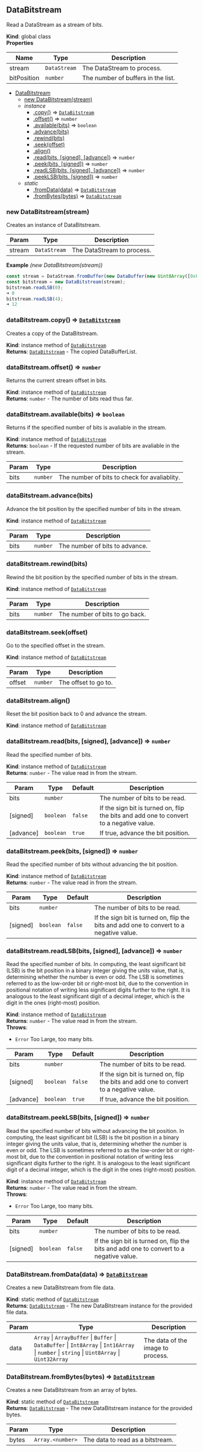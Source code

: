 <a name="DataBitstream"></a>

## DataBitstream
Read a DataStream as a stream of bits.

**Kind**: global class  
**Properties**

| Name | Type | Description |
| --- | --- | --- |
| stream | <code>DataStream</code> | The DataStream to process. |
| bitPosition | <code>number</code> | The number of buffers in the list. |


* [DataBitstream](#DataBitstream)
    * [new DataBitstream(stream)](#new_DataBitstream_new)
    * _instance_
        * [.copy()](#DataBitstream+copy) ⇒ [<code>DataBitstream</code>](#DataBitstream)
        * [.offset()](#DataBitstream+offset) ⇒ <code>number</code>
        * [.available(bits)](#DataBitstream+available) ⇒ <code>boolean</code>
        * [.advance(bits)](#DataBitstream+advance)
        * [.rewind(bits)](#DataBitstream+rewind)
        * [.seek(offset)](#DataBitstream+seek)
        * [.align()](#DataBitstream+align)
        * [.read(bits, [signed], [advance])](#DataBitstream+read) ⇒ <code>number</code>
        * [.peek(bits, [signed])](#DataBitstream+peek) ⇒ <code>number</code>
        * [.readLSB(bits, [signed], [advance])](#DataBitstream+readLSB) ⇒ <code>number</code>
        * [.peekLSB(bits, [signed])](#DataBitstream+peekLSB) ⇒ <code>number</code>
    * _static_
        * [.fromData(data)](#DataBitstream.fromData) ⇒ [<code>DataBitstream</code>](#DataBitstream)
        * [.fromBytes(bytes)](#DataBitstream.fromBytes) ⇒ [<code>DataBitstream</code>](#DataBitstream)

<a name="new_DataBitstream_new"></a>

### new DataBitstream(stream)
Creates an instance of DataBitstream.


| Param | Type | Description |
| --- | --- | --- |
| stream | <code>DataStream</code> | The DataStream to process. |

**Example** *(new DataBitstream(stream))*  
```js
const stream = DataStream.fromBuffer(new DataBuffer(new Uint8Array([0xFC, 0x08])));
const bitstream = new DataBitstream(stream);
bitstream.readLSB(0);
➜ 0
bitstream.readLSB(4);
➜ 12
```
<a name="DataBitstream+copy"></a>

### dataBitstream.copy() ⇒ [<code>DataBitstream</code>](#DataBitstream)
Creates a copy of the DataBitstream.

**Kind**: instance method of [<code>DataBitstream</code>](#DataBitstream)  
**Returns**: [<code>DataBitstream</code>](#DataBitstream) - The copied DataBufferList.  
<a name="DataBitstream+offset"></a>

### dataBitstream.offset() ⇒ <code>number</code>
Returns the current stream offset in bits.

**Kind**: instance method of [<code>DataBitstream</code>](#DataBitstream)  
**Returns**: <code>number</code> - The number of bits read thus far.  
<a name="DataBitstream+available"></a>

### dataBitstream.available(bits) ⇒ <code>boolean</code>
Returns if the specified number of bits is avaliable in the stream.

**Kind**: instance method of [<code>DataBitstream</code>](#DataBitstream)  
**Returns**: <code>boolean</code> - If the requested number of bits are avaliable in the stream.  

| Param | Type | Description |
| --- | --- | --- |
| bits | <code>number</code> | The number of bits to check for avaliablity. |

<a name="DataBitstream+advance"></a>

### dataBitstream.advance(bits)
Advance the bit position by the specified number of bits in the stream.

**Kind**: instance method of [<code>DataBitstream</code>](#DataBitstream)  

| Param | Type | Description |
| --- | --- | --- |
| bits | <code>number</code> | The number of bits to advance. |

<a name="DataBitstream+rewind"></a>

### dataBitstream.rewind(bits)
Rewind the bit position by the specified number of bits in the stream.

**Kind**: instance method of [<code>DataBitstream</code>](#DataBitstream)  

| Param | Type | Description |
| --- | --- | --- |
| bits | <code>number</code> | The number of bits to go back. |

<a name="DataBitstream+seek"></a>

### dataBitstream.seek(offset)
Go to the specified offset in the stream.

**Kind**: instance method of [<code>DataBitstream</code>](#DataBitstream)  

| Param | Type | Description |
| --- | --- | --- |
| offset | <code>number</code> | The offset to go to. |

<a name="DataBitstream+align"></a>

### dataBitstream.align()
Reset the bit position back to 0 and advance the stream.

**Kind**: instance method of [<code>DataBitstream</code>](#DataBitstream)  
<a name="DataBitstream+read"></a>

### dataBitstream.read(bits, [signed], [advance]) ⇒ <code>number</code>
Read the specified number of bits.

**Kind**: instance method of [<code>DataBitstream</code>](#DataBitstream)  
**Returns**: <code>number</code> - The value read in from the stream.  

| Param | Type | Default | Description |
| --- | --- | --- | --- |
| bits | <code>number</code> |  | The number of bits to be read. |
| [signed] | <code>boolean</code> | <code>false</code> | If the sign bit is turned on, flip the bits and add one to convert to a negative value. |
| [advance] | <code>boolean</code> | <code>true</code> | If true, advance the bit position. |

<a name="DataBitstream+peek"></a>

### dataBitstream.peek(bits, [signed]) ⇒ <code>number</code>
Read the specified number of bits without advancing the bit position.

**Kind**: instance method of [<code>DataBitstream</code>](#DataBitstream)  
**Returns**: <code>number</code> - The value read in from the stream.  

| Param | Type | Default | Description |
| --- | --- | --- | --- |
| bits | <code>number</code> |  | The number of bits to be read. |
| [signed] | <code>boolean</code> | <code>false</code> | If the sign bit is turned on, flip the bits and add one to convert to a negative value. |

<a name="DataBitstream+readLSB"></a>

### dataBitstream.readLSB(bits, [signed], [advance]) ⇒ <code>number</code>
Read the specified number of bits.
In computing, the least significant bit (LSB) is the bit position in a binary integer giving the units value, that is, determining whether the number is even or odd.
The LSB is sometimes referred to as the low-order bit or right-most bit, due to the convention in positional notation of writing less significant digits further to the right.
It is analogous to the least significant digit of a decimal integer, which is the digit in the ones (right-most) position.

**Kind**: instance method of [<code>DataBitstream</code>](#DataBitstream)  
**Returns**: <code>number</code> - The value read in from the stream.  
**Throws**:

- <code>Error</code> Too Large, too many bits.


| Param | Type | Default | Description |
| --- | --- | --- | --- |
| bits | <code>number</code> |  | The number of bits to be read. |
| [signed] | <code>boolean</code> | <code>false</code> | If the sign bit is turned on, flip the bits and add one to convert to a negative value. |
| [advance] | <code>boolean</code> | <code>true</code> | If true, advance the bit position. |

<a name="DataBitstream+peekLSB"></a>

### dataBitstream.peekLSB(bits, [signed]) ⇒ <code>number</code>
Read the specified number of bits without advancing the bit position.
In computing, the least significant bit (LSB) is the bit position in a binary integer giving the units value, that is, determining whether the number is even or odd.
The LSB is sometimes referred to as the low-order bit or right-most bit, due to the convention in positional notation of writing less significant digits further to the right.
It is analogous to the least significant digit of a decimal integer, which is the digit in the ones (right-most) position.

**Kind**: instance method of [<code>DataBitstream</code>](#DataBitstream)  
**Returns**: <code>number</code> - The value read in from the stream.  
**Throws**:

- <code>Error</code> Too Large, too many bits.


| Param | Type | Default | Description |
| --- | --- | --- | --- |
| bits | <code>number</code> |  | The number of bits to be read. |
| [signed] | <code>boolean</code> | <code>false</code> | If the sign bit is turned on, flip the bits and add one to convert to a negative value. |

<a name="DataBitstream.fromData"></a>

### DataBitstream.fromData(data) ⇒ [<code>DataBitstream</code>](#DataBitstream)
Creates a new DataBitstream from file data.

**Kind**: static method of [<code>DataBitstream</code>](#DataBitstream)  
**Returns**: [<code>DataBitstream</code>](#DataBitstream) - The new DataBitstream instance for the provided file data.  

| Param | Type | Description |
| --- | --- | --- |
| data | <code>Array</code> \| <code>ArrayBuffer</code> \| <code>Buffer</code> \| <code>DataBuffer</code> \| <code>Int8Array</code> \| <code>Int16Array</code> \| <code>number</code> \| <code>string</code> \| <code>Uint8Array</code> \| <code>Uint32Array</code> | The data of the image to process. |

<a name="DataBitstream.fromBytes"></a>

### DataBitstream.fromBytes(bytes) ⇒ [<code>DataBitstream</code>](#DataBitstream)
Creates a new DataBitstream from an array of bytes.

**Kind**: static method of [<code>DataBitstream</code>](#DataBitstream)  
**Returns**: [<code>DataBitstream</code>](#DataBitstream) - The new DataBitstream instance for the provided bytes.  

| Param | Type | Description |
| --- | --- | --- |
| bytes | <code>Array.&lt;number&gt;</code> | The data to read as a bitstream. |

